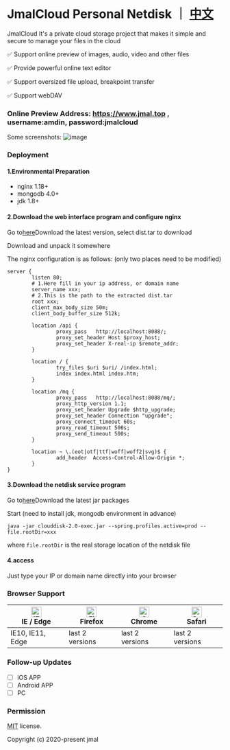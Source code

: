 # JmalCloud Personal Netdisk ｜ [中文](https://github.com/jamebal/jmal-cloud-view/blob/master/README.md)
JmalCloud It's a private cloud storage project that makes it simple and secure to manage your files in the cloud

✅ Support online preview of images, audio, video and other files

✅ Provide powerful online text editor

✅ Support oversized file upload, breakpoint transfer

✅ Support webDAV

### Online Preview Address: https://www.jmal.top , username:amdin, password:jmalcloud

Some screenshots:
![image](https://www.jmal.top/api/file/admin/%E6%88%AA%E5%B1%8F%20133.png.webp)


### Deployment

#### 1.Environmental Preparation

- nginx 1.18+
- mongodb 4.0+
- jdk 1.8+

#### 2.Download the web interface program and configure nginx

Go to[here](https://github.com/jamebal/jmal-cloud-view/releases)Download the latest version, select dist.tar to download

Download and unpack it somewhere

The nginx configuration is as follows: (only two places need to be modified)

```nginx
server {
        listen 80;
        # 1.Here fill in your ip address, or domain name
        server_name xxx;
        # 2.This is the path to the extracted dist.tar
        root xxx;
        client_max_body_size 50m;	
        client_body_buffer_size 512k;

        location /api {
                proxy_pass   http://localhost:8088/;
                proxy_set_header Host $proxy_host;
                proxy_set_header X-real-ip $remote_addr;
        }

        location / {
                try_files $uri $uri/ /index.html;
                index index.html index.htm;
        }

        location /mq {
                proxy_pass   http://localhost:8088/mq/;
                proxy_http_version 1.1;
                proxy_set_header Upgrade $http_upgrade;
                proxy_set_header Connection "upgrade";
                proxy_connect_timeout 60s;
                proxy_read_timeout 500s;
                proxy_send_timeout 500s;
        }

        location ~ \.(eot|otf|ttf|woff|woff2|svg)$ {
                add_header  Access-Control-Allow-Origin *;
        }
}
```

#### 3.Download the netdisk service program

Go to[here](https://github.com/jamebal/jmal-cloud-server/releases)Download the latest jar packages

Start (need to install jdk, mongodb environment in advance)

`java -jar clouddisk-2.0-exec.jar --spring.profiles.active=prod --file.rootDir=xxx`

  where `file.rootDir` is the real storage location of the netdisk file

#### 4.access
Just type your IP or domain name directly into your browser



### Browser Support

| [<img src="https://raw.githubusercontent.com/alrra/browser-logos/master/src/edge/edge_48x48.png" alt="IE / Edge" width="24px" height="24px" />](http://godban.github.io/browsers-support-badges/)</br>IE / Edge | [<img src="https://raw.githubusercontent.com/alrra/browser-logos/master/src/firefox/firefox_48x48.png" alt="Firefox" width="24px" height="24px" />](http://godban.github.io/browsers-support-badges/)</br>Firefox | [<img src="https://raw.githubusercontent.com/alrra/browser-logos/master/src/chrome/chrome_48x48.png" alt="Chrome" width="24px" height="24px" />](http://godban.github.io/browsers-support-badges/)</br>Chrome | [<img src="https://raw.githubusercontent.com/alrra/browser-logos/master/src/safari/safari_48x48.png" alt="Safari" width="24px" height="24px" />](http://godban.github.io/browsers-support-badges/)</br>Safari |
| --------- | --------- | --------- | --------- |
| IE10, IE11, Edge| last 2 versions| last 2 versions| last 2 versions

### Follow-up Updates

- [ ] iOS APP
- [ ] Android APP
- [ ] PC

### Permission

[MIT](https://github.com/jamebal/jmal-cloud-view/blob/master/LICENSE) license.

Copyright (c) 2020-present jmal
